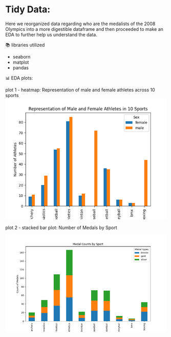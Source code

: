 # Tidy Data:
Here we reorganized data regarding who are the medalists of the 2008 Olympics into a more digestible dataframe and then proceeded to make an EDA to further help us understand the data.

📚 libraries utilized
- seaborn
- matplot
- pandas

📊 EDA plots:

plot 1 - heatmap: Representation of male and female athletes across 10 sports
![Alt text](https://github.com/lissa-telles-chaves/Telles_python_portfolio/blob/63742ec03972da48551988d79950eb8b7c3ab15f/TidyData-Project/malefemalerepsports.png)

plot 2 - stacked bar plot: Number of Medals by Sport

![Alt text](https://github.com/lissa-telles-chaves/Telles_python_portfolio/blob/63742ec03972da48551988d79950eb8b7c3ab15f/TidyData-Project/stackedbarplot_medalxsport.png)
